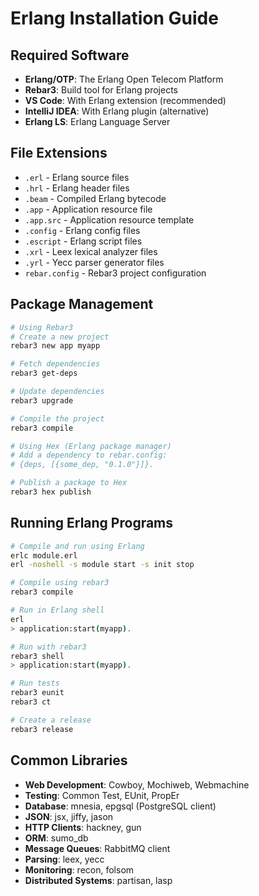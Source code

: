# Erlang Installation Guide

## Required Software

- **Erlang/OTP**: The Erlang Open Telecom Platform
- **Rebar3**: Build tool for Erlang projects
- **VS Code**: With Erlang extension (recommended)
- **IntelliJ IDEA**: With Erlang plugin (alternative)
- **Erlang LS**: Erlang Language Server

## File Extensions

- `.erl` - Erlang source files
- `.hrl` - Erlang header files
- `.beam` - Compiled Erlang bytecode
- `.app` - Application resource file
- `.app.src` - Application resource template
- `.config` - Erlang config files
- `.escript` - Erlang script files
- `.xrl` - Leex lexical analyzer files
- `.yrl` - Yecc parser generator files
- `rebar.config` - Rebar3 project configuration

## Package Management

```bash
# Using Rebar3
# Create a new project
rebar3 new app myapp

# Fetch dependencies
rebar3 get-deps

# Update dependencies
rebar3 upgrade

# Compile the project
rebar3 compile

# Using Hex (Erlang package manager)
# Add a dependency to rebar.config:
# {deps, [{some_dep, "0.1.0"}]}.

# Publish a package to Hex
rebar3 hex publish
```

## Running Erlang Programs

```bash
# Compile and run using Erlang
erlc module.erl
erl -noshell -s module start -s init stop

# Compile using rebar3
rebar3 compile

# Run in Erlang shell
erl
> application:start(myapp).

# Run with rebar3
rebar3 shell
> application:start(myapp).

# Run tests
rebar3 eunit
rebar3 ct

# Create a release
rebar3 release
```

## Common Libraries

- **Web Development**: Cowboy, Mochiweb, Webmachine
- **Testing**: Common Test, EUnit, PropEr
- **Database**: mnesia, epgsql (PostgreSQL client)
- **JSON**: jsx, jiffy, jason
- **HTTP Clients**: hackney, gun
- **ORM**: sumo_db
- **Message Queues**: RabbitMQ client
- **Parsing**: leex, yecc
- **Monitoring**: recon, folsom
- **Distributed Systems**: partisan, lasp

